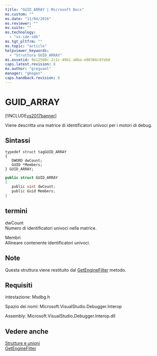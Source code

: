 ```yaml
---
title: "GUID_ARRAY | Microsoft Docs"
ms.custom: ""
ms.date: "11/04/2016"
ms.reviewer: ""
ms.suite: ""
ms.technology: 
  - "vs-ide-sdk"
ms.tgt_pltfrm: ""
ms.topic: "article"
helpviewer_keywords: 
  - "Struttura GUID_ARRAY"
ms.assetid: 9e12500c-2c1c-49b1-a0ba-e08366c97eb8
caps.latest.revision: 8
ms.author: "gregvanl"
manager: "ghogen"
caps.handback.revision: 8
---
```

# GUID_ARRAY
[!INCLUDE[vs2017banner](../../../code-quality/includes/vs2017banner.md)]

Viene descritta una matrice di identificatori univoci per i motori di debug.  
  
## Sintassi  
  
```cpp#  
typedef struct tagGUID_ARRAY  
{  
   DWORD dwCount;  
   GUID *Members;  
} GUID_ARRAY;  
```  
  
```c#  
public struct GUID_ARRAY  
{  
   public uint dwCount;  
   public Guid Members;  
}  
```  
  
## termini  
 dwCount  
 Numero di identificatori univoci nella matrice.  
  
 Membri  
 Allineare contenente identificatori univoci.  
  
## Note  
 Questa struttura viene restituito dal [GetEngineFilter](../../../extensibility/debugger/reference/idebugprocess3-getenginefilter.md) metodo.  
  
## Requisiti  
 intestazione: Msdbg.h  
  
 Spazio dei nomi: Microsoft.VisualStudio.Debugger.Interop  
  
 Assembly: Microsoft.VisualStudio.Debugger.Interop.dll  
  
## Vedere anche  
 [Strutture e unioni](../../../extensibility/debugger/reference/structures-and-unions.md)   
 [GetEngineFilter](../../../extensibility/debugger/reference/idebugprocess3-getenginefilter.md)